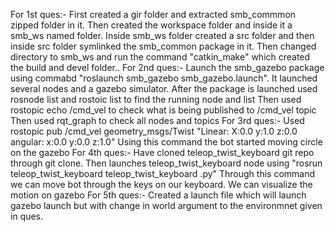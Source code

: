 For 1st ques:-
First created a gir folder and extracted smb_commmon zipped folder in it. Then created the workspace folder and inside it a smb_ws named folder. Inside smb_ws folder created a src folder and then inside src folder symlinked the smb_common package in it. Then changed directory to smb_ws and run the command "catkin_make" which created the build and devel folder..
For 2nd ques:-
Launch the smb_gazebo package using commabd "roslaunch smb_gazebo smb_gazebo.launch". It launched several nodes and a gazebo simulator.
After the package is launched used rosnode list and rostoic list to find the running node and list
Then used rostopic echo /cmd_vel to check what is being published to /cmd_vel topic
Then used rqt_graph to check all nodes and topics
For 3rd ques:-
Used rostopic pub /cmd_vel geometry_msgs/Twist "Linear: X:0.0
							y:1.0
							z:0.0
						angular:
							x:0.0
							y:0.0
							z:1.0"
Using this command the bot started moving circle on the gazebo
For 4th ques:-
Have cloned teleop_twist_keyboard git repo through git clone.
Then launches teleop_twist_keyboard node using "rosrun teleop_twist_keyboard teleop_twist_keyboard .py"
Through this command we can move bot through the keys on our keyboard. We can visualize the motion on gazebo
For 5th ques:-
Created a launch file which will launch gazebo launch but with change in world argument to the environmnet given in ques.

<launch>
<include file="$(find smb_gazebo)/launch/smb_gazebo.launch">
        <arg name="world_file" value="/usr/share/gazebo-11/worlds/robocup14_spl_field.world"/>
 </include>
</launch>
